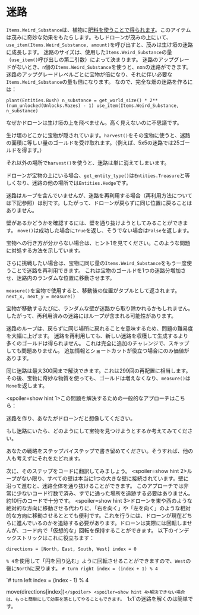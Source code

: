 # 迷路
`Items.Weird_Substance`は、植物に[肥料を使うことで得られます](docs/unlocks/fertilizer.md)。このアイテムは茂みに奇妙な効果をもたらします。もしドローンが茂みの上にいて、`use_item(Items.Weird_Substance, amount)`を呼び出すと、茂みは生け垣の迷路に成長します。
迷路のサイズは、使用した`Items.Weird_Substance`の量（`use_item()`呼び出しの第二引数）によって決まります。
迷路のアップグレードがないとき、`n`個の`Items.Weird_Substance`を使うと、`n`x`n`の迷路ができます。迷路のアップグレードレベルごとに宝物が倍になり、それに伴い必要な`Items.Weird_Substance`の量も倍になります。
なので、完全な畑の迷路を作るには：

`plant(Entities.Bush)
n_substance = get_world_size() * 2**(num_unlocked(Unlocks.Mazes) - 1)
use_item(Items.Weird_Substance, n_substance)`

なぜかドローンは生け垣の上を飛べません。高く見えないのに不思議です。

生け垣のどこかに宝物が隠されています。`harvest()`をその宝物に使うと、迷路の面積に等しい量のゴールドを受け取れます。（例えば、5x5の迷路では25ゴールドを得ます。）

それ以外の場所で`harvest()`を使うと、迷路は単に消えてしまいます。

ドローンが宝物の上にいる場合、`get_entity_type()`は`Entities.Treasure`と等しくなり、迷路の他の場所では`Entities.Hedge`です。

迷路はループを含んでいませんが、迷路を再利用する場合（再利用方法については下記参照）は別です。したがって、ドローンが戻らずに同じ位置に戻ることはありません。

壁があるかどうかを確認するには、壁を通り抜けようとしてみることができます。
`move()`は成功した場合に`True`を返し、そうでない場合は`False`を返します。

宝物への行き方が分からない場合は、ヒント1を見てください。このような問題に対処する方法を示しています。

さらに挑戦したい場合は、宝物に同じ量の`Items.Weird_Substance`をもう一度使うことで迷路を再利用できます。
これは宝物のゴールドを1つの迷路分増加させ、迷路内のランダムな位置に移動させます。

`measure()`を宝物で使用すると、移動後の位置がタプルとして返されます。
`next_x, next_y = measure()`

宝物が移動するたびに、ランダムな壁が迷路から取り除かれるかもしれません。したがって、再利用済みの迷路にはループが含まれる可能性があります。

迷路のループは、戻らずに同じ場所に戻れることを意味するため、問題の難易度を大幅に上げます。
迷路を再利用しても、新しい迷路を収穫して生成するより多くのゴールドは得られません。
これは完全に追加のチャレンジで、スキップしても問題ありません。
追加情報とショートカットが役立つ場合にのみ価値があります。

同じ迷路は最大300回まで解決できます。これは299回の再配置に相当します。その後、宝物に奇妙な物質を使っても、ゴールドは増えなくなり、`measure()`は`None`を返します。

<spoiler=show hint 1>この問題を解決するための一般的なアプローチはこちら：

迷路を作り、あなたがドローンだと想像してください。

もし迷路にいたら、どのようにして宝物を見つけようとするか考えてみてください。

あなたの戦略をステップバイステップで書き留めてください。そうすれば、他の人も考えずにそれをたどれます。

次に、そのステップをコードに翻訳してみましょう。
</spoiler>
<spoiler=show hint 2>ループがない限り、すべての壁は本当に1つの大きな壁に接続されています。壁に沿って進むと、迷路全体を通り抜けることができます。
このアプローチでは非常に少ないコード行数で済み、すでに通った場所を追跡する必要はありません。約10行のコードで十分です。</spoiler>
<spoiler=show hint 3>ドローンを東や西のような絶対的な方向に移動させる代わりに、「右を向く」や「左を向く」のような相対的な方向に移動させるととても便利です。これを行うには、ドローンが現在どちらに進んでいるのかを追跡する必要があります。ドローンは実際には回転しませんが、コード内で「仮想的な」回転を保持することができます。
以下のインデックストリックはこれに役立ちます：

`directions = [North, East, South, West]
index = 0`

`% 4`を使用して「円を回り込む」ように回転させることができますので、`West`の後に`North`に戻ります。
`# turn right
index = (index + 1) % 4`

`# turn left
index = (index - 1) % 4

move(directions[index])`</spoiler>
<spoiler=show hint 4>解決できない場合は、もっと簡単にして効率を落としてやることもできます。 `1`x`1`の迷路を解くのは簡単です。</spoiler>